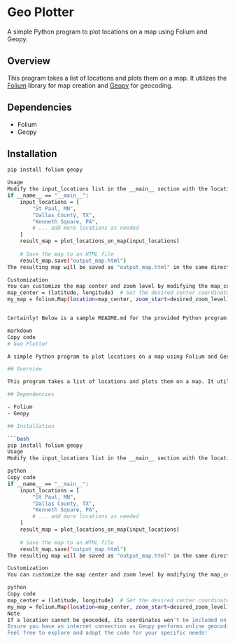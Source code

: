 # Geo Plotter

A simple Python program to plot locations on a map using Folium and Geopy.

## Overview

This program takes a list of locations and plots them on a map. It utilizes the [Folium](https://python-visualization.github.io/folium/) library for map creation and [Geopy](https://geopy.readthedocs.io/) for geocoding.

## Dependencies

- Folium
- Geopy

## Installation

```bash
pip install folium geopy

Usage
Modify the input_locations list in the __main__ section with the locations you want to plot. Then run the script.
if __name__ == "__main__":
    input_locations = [
        "St Paul, MN",
        "Dallas County, TX",
        "Kenneth Square, PA",
        # ... add more locations as needed
    ]
    result_map = plot_locations_on_map(input_locations)
    
    # Save the map to an HTML file
    result_map.save("output_map.html")
The resulting map will be saved as "output_map.html" in the same directory.

Customization
You can customize the map center and zoom level by modifying the map_center and zoom_start variables in the plot_locations_on_map function.
map_center = (latitude, longitude)  # Set the desired center coordinates
my_map = folium.Map(location=map_center, zoom_start=desired_zoom_level)


Certainly! Below is a sample README.md for the provided Python program:

markdown
Copy code
# Geo Plotter

A simple Python program to plot locations on a map using Folium and Geopy.

## Overview

This program takes a list of locations and plots them on a map. It utilizes the [Folium](https://python-visualization.github.io/folium/) library for map creation and [Geopy](https://geopy.readthedocs.io/) for geocoding.

## Dependencies

- Folium
- Geopy

## Installation

```bash
pip install folium geopy
Usage
Modify the input_locations list in the __main__ section with the locations you want to plot. Then run the script.

python
Copy code
if __name__ == "__main__":
    input_locations = [
        "St Paul, MN",
        "Dallas County, TX",
        "Kenneth Square, PA",
        # ... add more locations as needed
    ]
    result_map = plot_locations_on_map(input_locations)
    
    # Save the map to an HTML file
    result_map.save("output_map.html")
The resulting map will be saved as "output_map.html" in the same directory.

Customization
You can customize the map center and zoom level by modifying the map_center and zoom_start variables in the plot_locations_on_map function.

python
Copy code
map_center = (latitude, longitude)  # Set the desired center coordinates
my_map = folium.Map(location=map_center, zoom_start=desired_zoom_level)
Note
If a location cannot be geocoded, its coordinates won't be included on the map.
Ensure you have an internet connection as Geopy performs online geocoding.
Feel free to explore and adapt the code for your specific needs!

